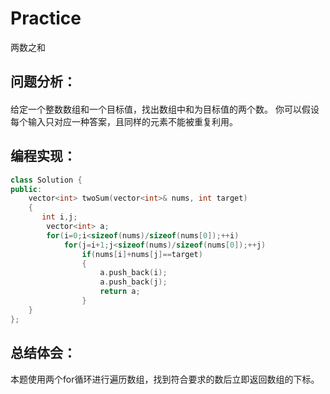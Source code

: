 # Practice
两数之和
## 问题分析：
#### 
给定一个整数数组和一个目标值，找出数组中和为目标值的两个数。
你可以假设每个输入只对应一种答案，且同样的元素不能被重复利用。
## 编程实现：
```C++
class Solution {
public:
    vector<int> twoSum(vector<int>& nums, int target) 
    {
       int i,j;
        vector<int> a;
        for(i=0;i<sizeof(nums)/sizeof(nums[0]);++i)
            for(j=i+1;j<sizeof(nums)/sizeof(nums[0]);++j)
                if(nums[i]+nums[j]==target)
                {
                    a.push_back(i);
                    a.push_back(j);
                    return a;
                }   
    }
};
```
## 总结体会：
本题使用两个for循环进行遍历数组，找到符合要求的数后立即返回数组的下标。